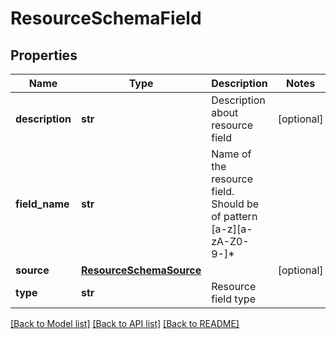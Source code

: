 # ResourceSchemaField

## Properties
Name | Type | Description | Notes
------------ | ------------- | ------------- | -------------
**description** | **str** | Description about resource field | [optional] 
**field_name** | **str** | Name of the resource field. Should be of pattern [a-z][a-zA-Z0-9-]* | 
**source** | [**ResourceSchemaSource**](ResourceSchemaSource.md) |  | [optional] 
**type** | **str** | Resource field type | 

[[Back to Model list]](../README.md#documentation-for-models) [[Back to API list]](../README.md#documentation-for-api-endpoints) [[Back to README]](../README.md)


